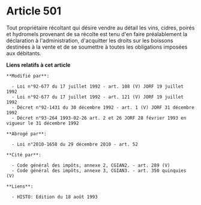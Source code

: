 # Article 501

Tout propriétaire récoltant qui désire vendre au détail les vins, cidres, poirés et hydromels provenant de sa récolte est
tenu d'en faire préalablement la déclaration à l'administration, d'acquitter les droits sur les boissons destinées à la vente
et de se soumettre à toutes les obligations imposées aux débitants.

**Liens relatifs à cet article**

	**Modifié par**:

	  - Loi n°92-677 du 17 juillet 1992 - art. 108 (V) JORF 19 juillet 1992
	  - Loi n°92-677 du 17 juillet 1992 - art. 121 (V) JORF 19 juillet 1992
	  - Décret n°92-1431 du 30 décembre 1992 - art. 1 (V) JORF 31 décembre 1992
	  - Décret n°93-264 1993-02-26 art. 2 et 26 JORF 28 février 1993 en vigueur le 31 décembre 1992

	**Abrogé par**:

	  - Loi n°2010-1658 du 29 décembre 2010 - art. 52

	**Cité par**:

	  - Code général des impôts, annexe 2, CGIAN2. - art. 289 (V)
	  - Code général des impôts, annexe 3, CGIAN3. - art. 350 quinquies (V)

	**Liens**:

	  - HISTO: Edition du 18 août 1993
